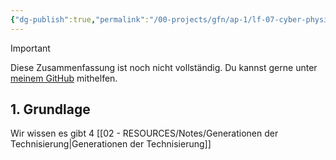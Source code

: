 ```yaml
---
{"dg-publish":true,"permalink":"/00-projects/gfn/ap-1/lf-07-cyber-physische-systeme-ergaenzen/","tags":["GFN/LF07","inProgress"],"updated":"2024-10-06T19:54:23.000+02:00"}
---
```


>[!important] 
>Diese Zusammenfassung ist noch nicht vollständig.
>Du kannst gerne unter [meinem GitHub](https://github.com/U-L-M-S/digital-garden) mithelfen.
## 1. Grundlage

Wir wissen es gibt 4 [[02 - RESOURCES/Notes/Generationen der Technisierung\|Generationen der Technisierung]]